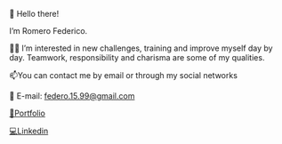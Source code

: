  👋 Hello there!
 
  I’m Romero Federico.
  
 👨‍💻 I’m interested in new challenges, training and improve myself day by day.
 Teamwork, responsibility and charisma are some of my qualities.
 
 📫You can contact me by email or through my social networks
 
 📧 E-mail: federo.15.99@gmail.com
 <p><a href="https://my-portfolio-fr.netlify.app/" target="_blank">💼Portfolio</a></p>
 <p><a href="https://www.linkedin.com/in/federico-romero-a42027235/" target="_blank">💻Linkedin</a></p>



